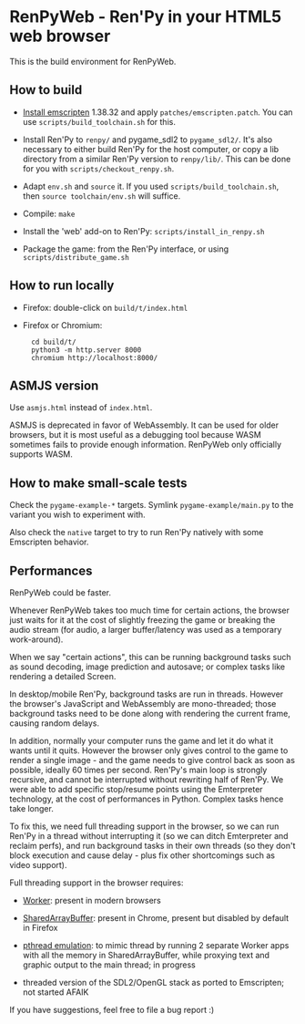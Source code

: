 # RenPyWeb - Ren'Py in your HTML5 web browser

This is the build environment for RenPyWeb.

## How to build

- [Install emscripten](https://emscripten.org/docs/building_from_source/building_emscripten_from_source_on_linux.html) 1.38.32 and apply
  `patches/emscripten.patch`.  You can use `scripts/build_toolchain.sh` for this.

- Install Ren'Py to `renpy/` and pygame\_sdl2 to `pygame_sdl2/`. It's also necessary
  to either build Ren'Py for the host computer, or copy a lib directory from
  a similar Ren'Py version to `renpy/lib/`. This can be done for you with
  `scripts/checkout_renpy.sh`.

- Adapt `env.sh` and `source` it. If you used `scripts/build_toolchain.sh`,
  then `source toolchain/env.sh` will suffice.

- Compile:
  `make`

- Install the 'web' add-on to Ren'Py:
  `scripts/install_in_renpy.sh`

- Package the game: from the Ren'Py interface, or using `scripts/distribute_game.sh`


## How to run locally

- Firefox: double-click on `build/t/index.html`

- Firefox or Chromium:

        cd build/t/
        python3 -m http.server 8000
        chromium http://localhost:8000/


## ASMJS version

Use `asmjs.html` instead of `index.html`.

ASMJS is deprecated in favor of WebAssembly.  It can be used for older
browsers, but it is most useful as a debugging tool because WASM
sometimes fails to provide enough information.  RenPyWeb only
officially supports WASM.


## How to make small-scale tests

Check the `pygame-example-*` targets. Symlink `pygame-example/main.py`
to the variant you wish to experiment with.

Also check the `native` target to try to run Ren'Py natively with some
Emscripten behavior.


## Performances

RenPyWeb could be faster.

Whenever RenPyWeb takes too much time for certain actions, the browser
just waits for it at the cost of slightly freezing the game or
breaking the audio stream (for audio, a larger buffer/latency was used
as a temporary work-around).

When we say "certain actions", this can be running background tasks
such as sound decoding, image prediction and autosave; or complex
tasks like rendering a detailed Screen.

In desktop/mobile Ren'Py, background tasks are run in threads.
However the browser's JavaScript and WebAssembly are mono-threaded;
those background tasks need to be done along with rendering the
current frame, causing random delays.

In addition, normally your computer runs the game and let it do what
it wants until it quits.  However the browser only gives control to
the game to render a single image - and the game needs to give control
back as soon as possible, ideally 60 times per second.  Ren'Py's main
loop is strongly recursive, and cannot be interrupted without
rewriting half of Ren'Py.  We were able to add specific stop/resume points
using the Emterpreter technology, at the cost of performances in
Python.  Complex tasks hence take longer.

To fix this, we need full threading support in the browser, so we can
run Ren'Py in a thread without interrupting it (so we can ditch
Emterpreter and reclaim perfs), and run background tasks in their own
threads (so they don't block execution and cause delay - plus fix other
shortcomings such as video support).

Full threading support in the browser requires:

- [Worker](https://developer.mozilla.org/en-US/docs/Web/API/Web_Workers_API):
  present in modern browsers

- [SharedArrayBuffer](https://developer.mozilla.org/en-US/docs/Web/JavaScript/Reference/Global_Objects/SharedArrayBuffer):
  present in Chrome, present but disabled by default in Firefox

- [pthread emulation](https://emscripten.org/docs/porting/pthreads.html):
  to mimic thread by running 2 separate Worker apps with all the
  memory in SharedArrayBuffer, while proxying text and graphic output
  to the main thread; in progress

- threaded version of the SDL2/OpenGL stack as ported to Emscripten; not started AFAIK


If you have suggestions, feel free to file a bug report :)
